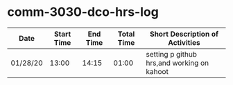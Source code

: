 # comm-3030-dco-hrs-log

| Date | Start Time | End Time | Total Time | Short Description of Activities | 
|------|------------|----------|------------|---------------------------------|
| 01/28/20 | 13:00 | 14:15 | 01:00 | setting p github hrs,and working on kahoot |
